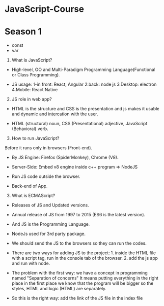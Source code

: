 # JavaScript-Course

# Season 1 

- const
- var

1. What is JavaScript?

- High-level, OO and Multi-Paradigm Programming Language(Functional or Class Programming).

- JS usage: 1-in front: React, Angular 2.back: node js 3.Desktop: electron 4.Mobile: React Native

2. JS role in web app?

- HTML is the structure and CSS is the presentation and js makes it usable and dynamic and intercation with the user.

- HTML (structural) noun, CSS (Presentational) adjective, JavaScript (Behavioral) verb.

3. How to run JavaScript?

Before it runs only in browsers (Front-end).

- By JS Engine: Firefox (SpiderMonkey), Chrome (V8).

- Server-Side: Embed v8 engine inside c++ program => NodeJS

- Run JS code outside the browser.

- Back-end of App.

3. What is ECMAScript?

- Releases of JS and Updated versions.

- Annual release of JS from 1997 to 2015 (ES6 is the latest version).

- And JS is the Programming Language.

- NodeJs used for 3rd party package.

- We should send the JS to the browsers so they can run the codes.
 
- There are two ways for adding JS to the project: 1. inside the HTML file with a script tag, run in the console tab of the browser.  2. add the js app and   run with node.

- The problem with the first way: we have a concept in programming named "Separation of concerns" It means putting everything in the right place in the first place we know that the program will be bigger so the styles, HTML and logic (HTML) are separately. 

- So this is the right way: add the link of the JS file in the index file <script src="./app.js">

- We store temporarily the data in variables. label of the box will be the name and what we put inside the box is the value.

- The names should be meaningful, and use them in everywhere our program. we described them with these three keywords: var, Const, and Let.

- Don't use var! it is outdated.

- The names of var are camelCase and react PascalCase.

- Data types: 1. Primitive types (value type includes: Boolean, Null, Undefined, Number, String, Symbol) 2.Object type (reference type includes: Array, Object, Function, Date, Regex).

- JS is a Dynamic type and doesn't have to manually define and determined them automatically.

- Const vs Let: Const values can't be changed. and use const as much as possible. with let we can have undefined vars but in const we can't.

- The most of types that we have in js are object means object type.

-  Object means the related data that is gathered together and we can't store them in class.

- The objects are collections of key: values. 

- NOTE: we can change the values that are declared with const in object type cause we didn't change the reference itself but we changed the property of the object or index of the array. ( but give an error if you write a new object with the same name user and want to declare it)

- Dynamic objects with bracket notation.

- List data: Arrays, the order of values have matter. the adderess of each one called indx. array type: object.

- Array size isn't fixed and they're dynamic to add index.

- Operators exist in maths too. first kind of them are Arithmetic operators: 1.+ 2.- 3.* 4./

- console.log("4" + 3); concat and both types are string in + both converts to string.

- we called a number inside a string: Numeric String like "4".

- In -,/,* the numeric string converts to number and boolean to number (null=0, true=1, false=0).

- NAN: is an error that says not a number, it means we can't do substraction of a "4" with "yas" and also We can't MUltiply a number in a string: "4" * "yas".

- and "4" and "3" we can do the opeartions and they convert to number.

- We can seperate the long numbers with _ sign. like: 300_000.

- The result of Comparisons are boolean.

- Equality: 1.Strict (type, value) ===  2.Loose (value) == 

- NOTE: use from strict type as much as you can cause it is more secure.

- Not Equality: !== (type, value), != (value).

- Ternary: Condition ? "AAA" : "BBB". 

- Ternary: kind of if condition, not only strings but functions or results can be used.

- Logical operators-boolean : and &&, || or, ?? (null coalesing), !(not).

- OR: do the process until reach to the first truthy, if none of them were truthy it will return the last expression.

- AND: do the proceess until reach the first falsy, if all of them are truthy returns the last expression.

- Logical operators-non-boolean : there is a concept called truthy and falsy. 

- falsy: 0, "", null, undefined, NAN. and the result of &&, || shouldn't be always boolean.

- Truthy: except above options.

- ?? used for converting 0 and "" to truthy values.

- Control flow: if-else/ switch-case/ for/ while.

- if use from BREAK it will check the other conditions too. when used switch-case that the values are constant like strings, int.


- for loop:  

- for of and for in:  they used in another place. for in: for objects when wnat to find key values. and for if for idexes of array.

- break: the process will stup and loop will be end.

- continue: if a specific condition was true it returns to first of the loop and run the loop again and didn't run the other lines of loop. use it in special scenarios.

- function: Power ( ** ), every func gives parameters in ().

- question: we alays nedd to show a log to user ir want to access the result of processing

- return: aeverything after return will ognored. and the result stores in the func.

we have multy return but one of the runs the first one

- this refers to an object that operates the method.

- Constuctor - factory function








